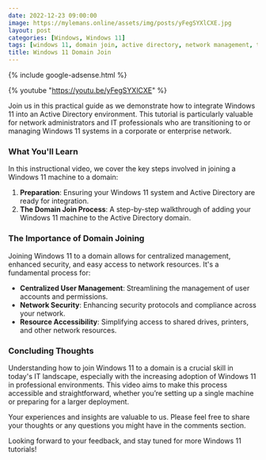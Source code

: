```yaml
---
date: 2022-12-23 09:00:00
image: https://mylemans.online/assets/img/posts/yFegSYXlCXE.jpg
layout: post
categories: [Windows, Windows 11]
tags: [windows 11, domain join, active directory, network management, tutorial, youtube]
title: Windows 11 Domain Join
---
```


{% include google-adsense.html %}

{% youtube "https://youtu.be/yFegSYXlCXE" %}

Join us in this practical guide as we demonstrate how to integrate Windows 11 into an Active Directory environment. This tutorial is particularly valuable for network administrators and IT professionals who are transitioning to or managing Windows 11 systems in a corporate or enterprise network.

### What You'll Learn

In this instructional video, we cover the key steps involved in joining a Windows 11 machine to a domain:

1. **Preparation**: Ensuring your Windows 11 system and Active Directory are ready for integration.
2. **The Domain Join Process**: A step-by-step walkthrough of adding your Windows 11 machine to the Active Directory domain.


### The Importance of Domain Joining

Joining Windows 11 to a domain allows for centralized management, enhanced security, and easy access to network resources. It's a fundamental process for:

- **Centralized User Management**: Streamlining the management of user accounts and permissions.
- **Network Security**: Enhancing security protocols and compliance across your network.
- **Resource Accessibility**: Simplifying access to shared drives, printers, and other network resources.

### Concluding Thoughts

Understanding how to join Windows 11 to a domain is a crucial skill in today's IT landscape, especially with the increasing adoption of Windows 11 in professional environments. This video aims to make this process accessible and straightforward, whether you’re setting up a single machine or preparing for a larger deployment.

Your experiences and insights are valuable to us. Please feel free to share your thoughts or any questions you might have in the comments section.

Looking forward to your feedback, and stay tuned for more Windows 11 tutorials!
